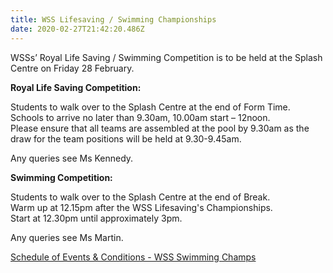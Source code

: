 ```yaml
---
title: WSS Lifesaving / Swimming Championships
date: 2020-02-27T21:42:20.486Z
---
```

WSSs’ Royal Life Saving / Swimming Competition is to be held at the Splash Centre on Friday 28 February.  

**Royal Life Saving Competition:**

Students to walk over to the Splash Centre at the end of Form Time.  
Schools to arrive no later than 9.30am, 10.00am start – 12noon.  
Please ensure that all teams are assembled at the pool by 9.30am as the draw for the team positions will be held at 9.30-9.45am.  

Any queries see Ms Kennedy.   

**Swimming Competition:**  

Students to walk over to the Splash Centre at the end of Break.  
Warm up at 12.15pm after the WSS Lifesaving's Championships.  
Start at 12.30pm until approximately 3pm.  

Any queries see Ms Martin. 

[Schedule of Events & Conditions - WSS Swimming Champs](https://res.cloudinary.com/whanganuihigh/image/upload/v1582576326/Events/2020_WSS_Swimming_Schedule.pdf)
